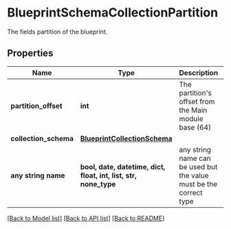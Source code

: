 # BlueprintSchemaCollectionPartition

The fields partition of the blueprint.

## Properties
Name | Type | Description | Notes
------------ | ------------- | ------------- | -------------
**partition_offset** | **int** | The partition&#39;s offset from the Main module base (64) | 
**collection_schema** | [**BlueprintCollectionSchema**](BlueprintCollectionSchema.md) |  | 
**any string name** | **bool, date, datetime, dict, float, int, list, str, none_type** | any string name can be used but the value must be the correct type | [optional]

[[Back to Model list]](../README.md#documentation-for-models) [[Back to API list]](../README.md#documentation-for-api-endpoints) [[Back to README]](../README.md)



